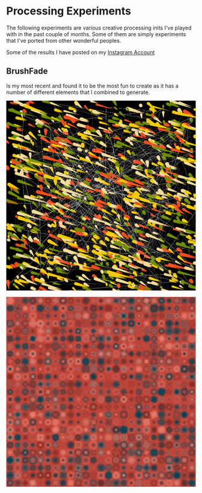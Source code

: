 # Processing Experiments 

The following experiments are various creative processing inits I've played with in the past couple of months. Some of them are simply experiments that I've ported from other wonderful peoples. 

Some of the results I have posted on my [Instagram Account](https://www.instagram.com/generate.collective/)

## BrushFade 
Is my most recent and found it to be the most fun to create as it has a number of different elements that I combined to generate. 

![BrushFade](BrushFade/20190928-171201.png)

![GenerativeSquares](GenerativeSquares/2073-65642.png)